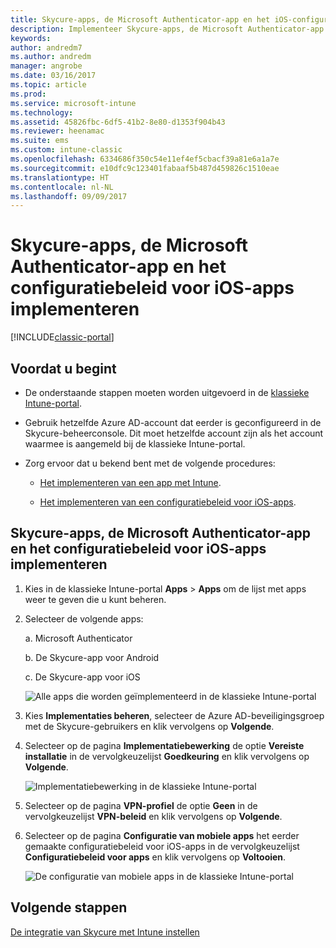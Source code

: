 ```yaml
---
title: Skycure-apps, de Microsoft Authenticator-app en het iOS-configuratiebeleid implementeren
description: Implementeer Skycure-apps, de Microsoft Authenticator-app en het iOS-configuratiebeleid in de klassieke Intune-portal.
keywords: 
author: andredm7
ms.author: andredm
manager: angrobe
ms.date: 03/16/2017
ms.topic: article
ms.prod: 
ms.service: microsoft-intune
ms.technology: 
ms.assetid: 45826fbc-6df5-41b2-8e80-d1353f904b43
ms.reviewer: heenamac
ms.suite: ems
ms.custom: intune-classic
ms.openlocfilehash: 6334686f350c54e11ef4ef5cbacf39a81e6a1a7e
ms.sourcegitcommit: e10dfc9c123401fabaaf5b487d459826c1510eae
ms.translationtype: HT
ms.contentlocale: nl-NL
ms.lasthandoff: 09/09/2017
---
```

# <a name="deploy-skycure-apps-microsoft-authenticator-app-and-ios-app-configuration-policy"></a>Skycure-apps, de Microsoft Authenticator-app en het configuratiebeleid voor iOS-apps implementeren

[!INCLUDE[classic-portal](../includes/classic-portal.md)]

## <a name="before-you-begin"></a>Voordat u begint

-   De onderstaande stappen moeten worden uitgevoerd in de [klassieke Intune-portal](https://manage.microsoft.com/).

-   Gebruik hetzelfde Azure AD-account dat eerder is geconfigureerd in de Skycure-beheerconsole. Dit moet hetzelfde account zijn als het account waarmee is aangemeld bij de klassieke Intune-portal.

-   Zorg ervoor dat u bekend bent met de volgende procedures:

    -   [Het implementeren van een app met Intune](/intune-classic/deploy-use/deploy-apps-in-microsoft-intune).

    -   [Het implementeren van een configuratiebeleid voor iOS-apps](/intune-classic/deploy-use/configure-ios-apps-with-mobile-app-configuration-policies-in-microsoft-intune).

## <a name="to-deploy-skycure-apps-microsoft-authenticator-app-and-the-ios-app-configuration-policy"></a>Skycure-apps, de Microsoft Authenticator-app en het configuratiebeleid voor iOS-apps implementeren

1.  Kies in de klassieke Intune-portal **Apps** &gt; **Apps** om de lijst met apps weer te geven die u kunt beheren.

2.  Selecteer de volgende apps:

    a.  Microsoft Authenticator

    b.  De Skycure-app voor Android

    c.  De Skycure-app voor iOS

       ![Alle apps die worden geïmplementeerd in de klassieke Intune-portal](../media/mtp/skycure-deploy-app-1.png)

3.  Kies **Implementaties beheren**, selecteer de Azure AD-beveiligingsgroep met de Skycure-gebruikers en klik vervolgens op **Volgende**.

4.  Selecteer op de pagina **Implementatiebewerking** de optie **Vereiste installatie** in de vervolgkeuzelijst **Goedkeuring** en klik vervolgens op **Volgende**.

    ![Implementatiebewerking in de klassieke Intune-portal](../media/mtp/skycure-deploy-app-2.png)

5.  Selecteer op de pagina **VPN-profiel** de optie **Geen** in de vervolgkeuzelijst **VPN-beleid** en klik vervolgens op **Volgende**.

6.  Selecteer op de pagina **Configuratie van mobiele apps** het eerder gemaakte configuratiebeleid voor iOS-apps in de vervolgkeuzelijst **Configuratiebeleid voor apps** en klik vervolgens op **Voltooien**.

    ![De configuratie van mobiele apps in de klassieke Intune-portal](../media/mtp/skycure-deploy-app-3.png)

## <a name="next-steps"></a>Volgende stappen

[De integratie van Skycure met Intune instellen](/intune-classic/deploy-use/setup-the-skycure-integration-with-Intune)
